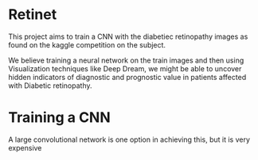 # Retinet

This project aims to train a CNN with the diabetiec retinopathy images as found on the kaggle competition on the subject.

We believe training a neural network on the train images and then using Visualization techniques like Deep Dream, we might be able to uncover hidden indicators of diagnostic and prognostic value in patients affected with Diabetic retinopathy.

# Training a CNN

A large convolutional network is one option in achieving this, but it is very expensive
